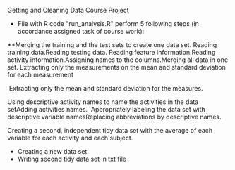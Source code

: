 Getting and Cleaning Data Course Project

* File with R code "run_analysis.R" perform 5 following steps (in accordance assigned task of course work):

**Merging the training and the test sets to create one data set.
Reading training data.Reading testing data.
Reading feature information.Reading activity information.Assigning names to the columns.Merging all data in one set.
Extracting only the measurements on the mean and standard deviation for each measurement

 Extracting only the mean and standard deviation for the measures.

Using descriptive activity names to name the activities in the data setAdding activities names. 
Appropriately labeling the data set with descriptive variable namesReplacing abbreviations by descriptive names.

Creating a second, independent tidy data set with the average of each variable for each activity and each subject.

* Creating a new data set.
* Writing second tidy data set in txt file
